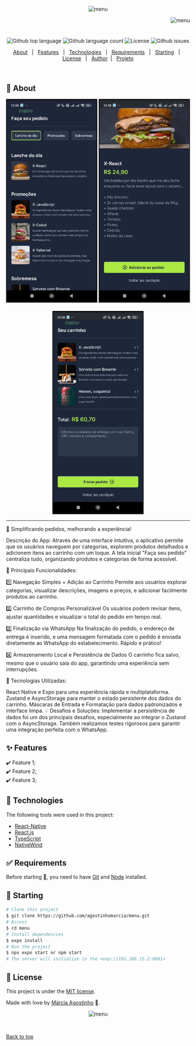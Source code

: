 <p align="center">
   <img src="https://media.giphy.com/media/v1.Y2lkPTc5MGI3NjExNXNwcHB2aDFuNGl3dW53Nzk0MXJoaXhxd2xnNm5yN2I2NmdzeHVpdCZlcD12MV9zdGlja2Vyc19zZWFyY2gmY3Q9cw/Q3SfAEulIQ8VFbyEmj/giphy.gif" alt="menu" width="280"/>
</p>

<p align="right">
   <img src="https://media.giphy.com/media/stMmSkCUdn1VJ7c5it/giphy.gif?cid=790b7611zlzafd2sgcczrbap4glwwa101oqsxj4qibusp9gp&ep=v1_stickers_search&rid=giphy.gif&ct=s" alt="menu" width="230"/>
</p>

<h1 align="center"></h1>

<p align="center">
  <img alt="Github top language" src="https://img.shields.io/github/languages/top/agostinhomarcia/menu?color=eb4034">

  <img alt="Github language count" src="https://img.shields.io/github/languages/count/agostinhomarcia/menu?color=eb4034">

  <img alt="License" src="https://img.shields.io/github/license/agostinhomarcia/menu?color=eb4034">

   <img alt="Github issues" src="https://img.shields.io/github/issues/agostinhomarcia/menu?color=eb4034" />

</p>

<p align="center">
  <a href="#dart-about">About</a> &#xa0; | &#xa0; 
  <a href="#sparkles-features">Features</a> &#xa0; | &#xa0;
  <a href="#rocket-technologies">Technologies</a> &#xa0; | &#xa0;
  <a href="#white_check_mark-requirements">Requirements</a> &#xa0; | &#xa0;
  <a href="#checkered_flag-starting">Starting</a> &#xa0; | &#xa0;
  <a href="#memo-license">License</a> &#xa0; | &#xa0;
  <a href="https://github.com/agostinhomarcia" target="_blank">Author</a>&#xa0; | &#xa0
  <a href="#" target="_blank" rel="noopener noreferrer">Projeto</a>
</p>

<br>

## :dart: About

<div align="center">
   <img src="/src/assets/app1.jpg" alt="app-burguer-1" width="250"/>
   <img src="/src/assets/app2.jpg" alt="app-burguer-2" width="250"/>
</div>

<div align="center" style="margin-top: 20px;">
   <img src="/src/assets/app4.jpg" alt="app-burguer-4" width="250"/>
</div>

<hr />
<p align='left'>

🛒 Simplificando pedidos, melhorando a experiência!

Descrição do App: Através de uma interface intuitiva, o aplicativo permite que os usuários naveguem por categorias, explorem produtos detalhados e adicionem itens ao carrinho com um toque. A tela inicial "Faça seu pedido" centraliza tudo, organizando produtos e categorias de forma acessível.

🔹 Principais Funcionalidades:

1️⃣ Navegação Simples + Adição ao Carrinho
Permite aos usuários explorar categorias, visualizar descrições, imagens e preços, e adicionar facilmente produtos ao carrinho.

2️⃣ Carrinho de Compras Personalizável
Os usuários podem revisar itens, ajustar quantidades e visualizar o total do pedido em tempo real.

3️⃣ Finalização via WhatsApp
Na finalização do pedido, o endereço de entrega é inserido, e uma mensagem formatada com o pedido é enviada diretamente ao WhatsApp do estabelecimento. Rápido e prático!

4️⃣ Armazenamento Local e Persistência de Dados
O carrinho fica salvo, mesmo que o usuário saia do app, garantindo uma experiência sem interrupções.

🔧 Tecnologias Utilizadas:

React Native e Expo para uma experiência rápida e multiplataforma.
Zustand e AsyncStorage para manter o estado persistente dos dados do carrinho.
Máscaras de Entrada e Formatação para dados padronizados e interface limpa.
💡 Desafios e Soluções: Implementar a persistência de dados foi um dos principais desafios, especialmente ao integrar o Zustand com o AsyncStorage. Também realizamos testes rigorosos para garantir uma integração perfeita com o WhatsApp.

</p>

## :sparkles: Features

:heavy_check_mark: Feature 1;\
:heavy_check_mark: Feature 2;\
:heavy_check_mark: Feature 3;

## :rocket: Technologies

The following tools were used in this project:

- [React-Native](https://reactnative.dev/docs/getting-started)
- [React.js](https://legacy.reactjs.org/)
- [TypeScript](https://reactnative.dev/docs/0.70/typescript)
- [NativeWind](https://www.nativewind.dev/)

## :white_check_mark: Requirements

Before starting :checkered_flag:, you need to have [Git](https://git-scm.com) and [Node](https://nodejs.org/en/) installed.

## :checkered_flag: Starting

```bash
# Clone this project
$ git clone https://github.com/agostinhomarcia/menu.git
# Access
$ cd menu
# Install dependencies
$ expo install
# Run the project
$ npx expo start or npm start
# The server will initialize in the <exp://192.168.15.2:8081>
```

## :memo: License

This project is under the [MIT license](./License).

Made with love by [Márcia Agostinho](https://github.com/agostinhomarcia) 🚀.

<p align="center">
   <img src="https://media.giphy.com/media/ZbSrS3HB57l99f6jmE/giphy.gif?cid=ecf05e47igctfnxha0im1f9kuygt54cw6ja1z0s5eaok0tjh&ep=v1_stickers_search&rid=giphy.gif&ct=s" alt="menu" width="230"/>
</p>

&#xa0;

<a href="#top">Back to top </a>
